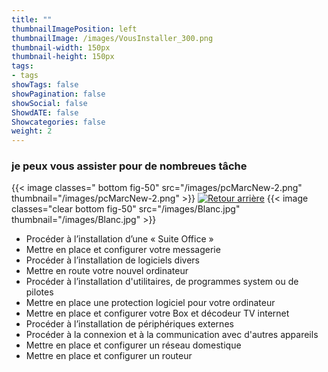 ```yaml
---
title: ""
thumbnailImagePosition: left
thumbnailImage: /images/VousInstaller_300.png
thumbnail-width: 150px
thumbnail-height: 150px
tags:
- tags
showTags: false
showPagination: false
showSocial: false
ShowdATE: false
Showcategories: false
weight: 2
---
```


### je peux vous assister pour de nombreues tâche

<!--more-->

{{< image classes=" bottom fig-50" src="/images/pcMarcNew-2.png" thumbnail="/images/pcMarcNew-2.png"  >}}
[![Retour arrière](/images/logo-retour-arriere_50.png)](../)
{{< image classes="clear bottom fig-50" src="/images/Blanc.jpg" thumbnail="/images/Blanc.jpg"  >}}


- Procéder à l’installation d’une « Suite Office »
- Mettre en place et configurer votre messagerie
- Procéder à l’installation de logiciels divers
- Mettre en route votre nouvel ordinateur
- Procéder à l’installation d'utilitaires, de programmes system ou de pilotes
- Mettre en place une protection logiciel pour votre ordinateur
- Mettre en place et configurer votre Box et décodeur TV internet
- Procéder à l’installation de périphériques externes
- Procéder à la connexion et à la communication avec d'autres appareils
- Mettre en place et configurer un réseau domestique
- Mettre en place et configurer un routeur